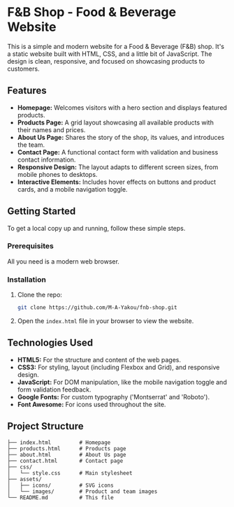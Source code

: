 # F&B Shop - Food & Beverage Website

This is a simple and modern website for a Food & Beverage (F&B) shop. It's a static website built with HTML, CSS, and a little bit of JavaScript. The design is clean, responsive, and focused on showcasing products to customers.

## Features

- **Homepage:** Welcomes visitors with a hero section and displays featured products.
- **Products Page:** A grid layout showcasing all available products with their names and prices.
- **About Us Page:** Shares the story of the shop, its values, and introduces the team.
- **Contact Page:** A functional contact form with validation and business contact information.
- **Responsive Design:** The layout adapts to different screen sizes, from mobile phones to desktops.
- **Interactive Elements:** Includes hover effects on buttons and product cards, and a mobile navigation toggle.

## Getting Started

To get a local copy up and running, follow these simple steps.

### Prerequisites

All you need is a modern web browser.

### Installation

1. Clone the repo:
   ```sh
   git clone https://github.com/M-A-Yakou/fnb-shop.git
   ```
2. Open the `index.html` file in your browser to view the website.

## Technologies Used

*   **HTML5:** For the structure and content of the web pages.
*   **CSS3:** For styling, layout (including Flexbox and Grid), and responsive design.
*   **JavaScript:** For DOM manipulation, like the mobile navigation toggle and form validation feedback.
*   **Google Fonts:** For custom typography ('Montserrat' and 'Roboto').
*   **Font Awesome:** For icons used throughout the site.

## Project Structure

```
├── index.html         # Homepage
├── products.html      # Products page
├── about.html         # About Us page
├── contact.html       # Contact page
├── css/
│   └── style.css      # Main stylesheet
├── assets/
│   ├── icons/         # SVG icons
│   └── images/        # Product and team images
└── README.md          # This file
```

